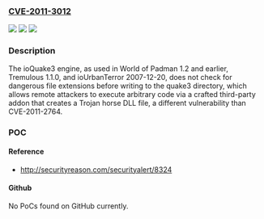 ### [CVE-2011-3012](https://cve.mitre.org/cgi-bin/cvename.cgi?name=CVE-2011-3012)
![](https://img.shields.io/static/v1?label=Product&message=n%2Fa&color=blue)
![](https://img.shields.io/static/v1?label=Version&message=n%2Fa&color=blue)
![](https://img.shields.io/static/v1?label=Vulnerability&message=n%2Fa&color=brighgreen)

### Description

The ioQuake3 engine, as used in World of Padman 1.2 and earlier, Tremulous 1.1.0, and ioUrbanTerror 2007-12-20, does not check for dangerous file extensions before writing to the quake3 directory, which allows remote attackers to execute arbitrary code via a crafted third-party addon that creates a Trojan horse DLL file, a different vulnerability than CVE-2011-2764.

### POC

#### Reference
- http://securityreason.com/securityalert/8324

#### Github
No PoCs found on GitHub currently.

